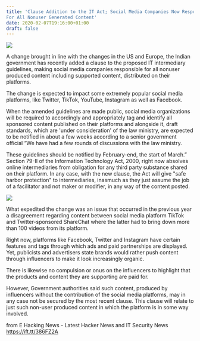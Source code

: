 ```yaml
---
title: 'Clause Addition to the IT Act; Social Media Companies Now Responsible
For All Nonuser Generated Content'
date: 2020-02-07T19:16:00+01:00
draft: false
---
```


[![](https://2.bp.blogspot.com/-pcINW6TNdrE/Xj1sHleG07I/AAAAAAAA76o/ndq_IAnRTCMpWD3eM7Y1kQnl_AMccfpPwCLcBGAsYHQ/s640/maxresdefault.jpg)](https://2.bp.blogspot.com/-pcINW6TNdrE/Xj1sHleG07I/AAAAAAAA76o/ndq_IAnRTCMpWD3eM7Y1kQnl_AMccfpPwCLcBGAsYHQ/s1600/maxresdefault.jpg)

  

A change brought in line with the changes in the US and Europe, the Indian government has recently added a clause to the proposed IT intermediary guidelines, making social media companies responsible for all nonuser produced content including supported content, distributed on their platforms. 

  

The change is expected to impact some extremely popular social media platforms, like Twitter, TikTok, YouTube, Instagram as well as Facebook. 

  

When the amended guidelines are made public, social media organizations will be required to accordingly and appropriately tag and identify all sponsored content published on their platforms and alongside it, draft standards, which are 'under consideration' of the law ministry, are expected to be notified in about a few weeks according to a senior government official “We have had a few rounds of discussions with the law ministry. 

  

These guidelines should be notified by February-end, the start of March.” Section 79-II of the Information Technology Act, 2000, right now absolves online intermediaries from obligation for any third party substance shared on their platform. In any case, with the new clause, the Act will give "safe harbor protection" to intermediaries, inasmuch as they just assume the job of a facilitator and not maker or modifier, in any way of the content posted.

  

[![](https://4.bp.blogspot.com/-2Jrb-7vb7-M/Xj2PVUGXclI/AAAAAAAA77Y/J3yN-aOwU3Mjc_CznS3olobcbD7UWIMugCLcBGAsYHQ/s640/10.webp)](https://4.bp.blogspot.com/-2Jrb-7vb7-M/Xj2PVUGXclI/AAAAAAAA77Y/J3yN-aOwU3Mjc_CznS3olobcbD7UWIMugCLcBGAsYHQ/s1600/10.webp)

  

What expedited the change was an issue that occurred in the previous year a disagreement regarding content between social media platform TikTok and Twitter-sponsored ShareChat where the latter had to bring down more than 100 videos from its platform. 

  

Right now, platforms like Facebook, Twitter and Instagram have certain features and tags through which ads and paid partnerships are displayed. Yet, publicists and advertisers state brands would rather push content through influencers to make it look increasingly organic. 

  

There is likewise no compulsion or onus on the influencers to highlight that the products and content they are supporting are paid for. 

  

However, Government authorities said such content, produced by influencers without the contribution of the social media platforms, may in any case not be secured by the most recent clause. This clause will relate to just such non-user produced content in which the platform is in some way involved.

  

  
  
from E Hacking News - Latest Hacker News and IT Security News https://ift.tt/386FZ2A